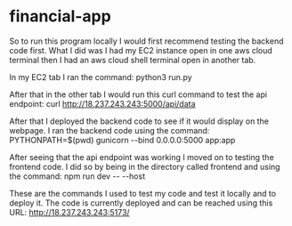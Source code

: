 # financial-app

So to run this program locally I would first recommend testing the backend code first.
What I did was I had my EC2 instance open in one aws cloud terminal then I had an aws cloud shell terminal open in another tab.

In my EC2 tab I ran the command:
python3 run.py

After that in the other tab I would run this curl command to test the api endpoint:
curl http://18.237.243.243:5000/api/data

After that I deployed the backend code to see if it would display on the webpage. I ran the backend code using the command:
PYTHONPATH=$(pwd) gunicorn --bind 0.0.0.0:5000 app:app

After seeing that the api endpoint was working I moved on to testing the frontend code. I did so by being in the directory called frontend and using the command:
npm run dev -- --host

These are the commands I used to test my code and test it locally and to deploy it. The code is currently deployed and can be reached using this URL:
http://18.237.243.243:5173/
